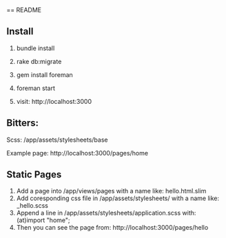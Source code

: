 == README

## Install
1. bundle install

2. rake db:migrate

3. gem install foreman

4. foreman start

5. visit: http://localhost:3000


## Bitters:
Scss: /app/assets/stylesheets/base

Example page: http://localhost:3000/pages/home

## Static Pages

1. Add a page into /app/views/pages with a name like: hello.html.slim
2. Add coresponding css file in /app/assets/stylesheets/ with a name like: _hello.scss
3. Append a line in /app/assets/stylesheets/application.scss with: (at)import "home";
4. Then you can see the page from: http://localhost:3000/pages/hello
